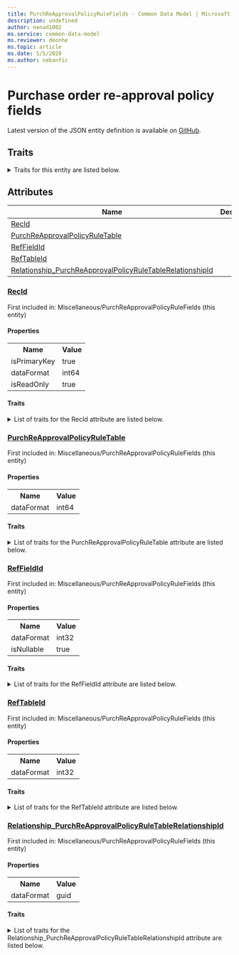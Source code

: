 ```yaml
---
title: PurchReApprovalPolicyRuleFields - Common Data Model | Microsoft Docs
description: undefined
author: nenad1002
ms.service: common-data-model
ms.reviewer: deonhe
ms.topic: article
ms.date: 5/5/2020
ms.author: nebanfic
---
```


# Purchase order re-approval policy fields

  
 Latest version of the JSON entity definition is available on <a href="https://github.com/Microsoft/CDM/tree/master/schemaDocuments/core/operationsCommon/Tables/SupplyChain/ProcurementAndSourcing/Miscellaneous/PurchReApprovalPolicyRuleFields.cdm.json" target="_blank">GitHub</a>.  

## Traits

<details>
<summary>Traits for this entity are listed below.  
</summary>

**is.identifiedBy**  
  names a specifc identity attribute to use with an entity  <table><tr><th>Parameter</th><th>Value</th><th>Data type</th><th>Explanation</th></tr><tr><td>attribute</td><td>[PurchReApprovalPolicyRuleFields/(resolvedAttributes)/RecId](#RecId)</td><td>attribute</td><td></td></tr></table>

**is.CDM.entityVersion**  
  <table><tr><th>Parameter</th><th>Value</th><th>Data type</th><th>Explanation</th></tr><tr><td>versionNumber</td><td>"1.0.0"</td><td>string</td><td>semantic version number of the entity</td></tr></table>

**is.application.releaseVersion**  
  <table><tr><th>Parameter</th><th>Value</th><th>Data type</th><th>Explanation</th></tr><tr><td>releaseVersion</td><td>"10.0.13.0"</td><td>string</td><td>semantic version number of the application introducing this entity</td></tr></table>

**is.localized.displayedAs**  
  Holds the list of language specific display text for an object.  <table><tr><th>Parameter</th><th>Value</th><th>Data type</th><th>Explanation</th></tr><tr><td>localizedDisplayText</td><td><table><tr><th>languageTag</th><th>displayText</th></tr><tr><td>en</td><td>Purchase order re-approval policy fields</td></tr></table></td><td>entity</td><td>a reference to the constant entity holding the list of localized text</td></tr></table>

</details>

## Attributes

|Name|Description|First Included in Instance|
|---|---|---|
|[RecId](#RecId)||<a href="PurchReApprovalPolicyRuleFields.md" target="_blank">Miscellaneous/PurchReApprovalPolicyRuleFields</a>|
|[PurchReApprovalPolicyRuleTable](#PurchReApprovalPolicyRuleTable)||<a href="PurchReApprovalPolicyRuleFields.md" target="_blank">Miscellaneous/PurchReApprovalPolicyRuleFields</a>|
|[RefFieldId](#RefFieldId)||<a href="PurchReApprovalPolicyRuleFields.md" target="_blank">Miscellaneous/PurchReApprovalPolicyRuleFields</a>|
|[RefTableId](#RefTableId)||<a href="PurchReApprovalPolicyRuleFields.md" target="_blank">Miscellaneous/PurchReApprovalPolicyRuleFields</a>|
|[Relationship_PurchReApprovalPolicyRuleTableRelationshipId](#Relationship_PurchReApprovalPolicyRuleTableRelationshipId)||<a href="PurchReApprovalPolicyRuleFields.md" target="_blank">Miscellaneous/PurchReApprovalPolicyRuleFields</a>|

### <a href=#RecId name="RecId">RecId</a>

First included in: Miscellaneous/PurchReApprovalPolicyRuleFields (this entity)  

#### Properties

<table><tr><th>Name</th><th>Value</th></tr><tr><td>isPrimaryKey</td><td>true</td></tr><tr><td>dataFormat</td><td>int64</td></tr><tr><td>isReadOnly</td><td>true</td></tr></table>

#### Traits

<details>
<summary>List of traits for the RecId attribute are listed below.</summary>

**is.dataFormat.integer**  
**is.dataFormat.big**  
**is.identifiedBy**  
names a specifc identity attribute to use with an entity  <table><tr><th>Parameter</th><th>Value</th><th>Data type</th><th>Explanation</th></tr><tr><td>attribute</td><td>[PurchReApprovalPolicyRuleFields/(resolvedAttributes)/RecId](#RecId)</td><td>attribute</td><td></td></tr></table>

**is.readOnly**  
**is.dataFormat.integer**  
**is.dataFormat.big**  
</details>

### <a href=#PurchReApprovalPolicyRuleTable name="PurchReApprovalPolicyRuleTable">PurchReApprovalPolicyRuleTable</a>

First included in: Miscellaneous/PurchReApprovalPolicyRuleFields (this entity)  

#### Properties

<table><tr><th>Name</th><th>Value</th></tr><tr><td>dataFormat</td><td>int64</td></tr></table>

#### Traits

<details>
<summary>List of traits for the PurchReApprovalPolicyRuleTable attribute are listed below.</summary>

**is.dataFormat.integer**  
**is.dataFormat.big**  
**is.dataFormat.integer**  
**is.dataFormat.big**  
</details>

### <a href=#RefFieldId name="RefFieldId">RefFieldId</a>

First included in: Miscellaneous/PurchReApprovalPolicyRuleFields (this entity)  

#### Properties

<table><tr><th>Name</th><th>Value</th></tr><tr><td>dataFormat</td><td>int32</td></tr><tr><td>isNullable</td><td>true</td></tr></table>

#### Traits

<details>
<summary>List of traits for the RefFieldId attribute are listed below.</summary>

**is.dataFormat.integer**  
**is.nullable**  
The attribute value may be set to NULL.  

**is.dataFormat.integer**  
</details>

### <a href=#RefTableId name="RefTableId">RefTableId</a>

First included in: Miscellaneous/PurchReApprovalPolicyRuleFields (this entity)  

#### Properties

<table><tr><th>Name</th><th>Value</th></tr><tr><td>dataFormat</td><td>int32</td></tr></table>

#### Traits

<details>
<summary>List of traits for the RefTableId attribute are listed below.</summary>

**is.dataFormat.integer**  
**is.dataFormat.integer**  
</details>

### <a href=#Relationship_PurchReApprovalPolicyRuleTableRelationshipId name="Relationship_PurchReApprovalPolicyRuleTableRelationshipId">Relationship_PurchReApprovalPolicyRuleTableRelationshipId</a>

First included in: Miscellaneous/PurchReApprovalPolicyRuleFields (this entity)  

#### Properties

<table><tr><th>Name</th><th>Value</th></tr><tr><td>dataFormat</td><td>guid</td></tr></table>

#### Traits

<details>
<summary>List of traits for the Relationship_PurchReApprovalPolicyRuleTableRelationshipId attribute are listed below.</summary>

**is.dataFormat.character**  
**is.dataFormat.big**  
**is.dataFormat.array**  
**is.dataFormat.guid**  
**means.identity.entityId**  
**is.linkedEntity.identifier**  
Marks the attribute(s) that hold foreign key references to a linked (used as an attribute) entity. This attribute is added to the resolved entity to enumerate the referenced entities.  <table><tr><th>Parameter</th><th>Value</th><th>Data type</th><th>Explanation</th></tr><tr><td>entityReferences</td><td><table><tr><th>entityReference</th><th>attributeReference</th></tr><tr><td><a href="../Main/PurchReApprovalPolicyRuleTable.md" target="_blank">/core/operationsCommon/Tables/SupplyChain/ProcurementAndSourcing/Main/PurchReApprovalPolicyRuleTable.cdm.json/PurchReApprovalPolicyRuleTable</a></td><td><a href="../Main/PurchReApprovalPolicyRuleTable.md#RecId" target="_blank">RecId</a></td></tr></table></td><td>entity</td><td>a reference to the constant entity holding the list of entity references</td></tr></table>

**is.dataFormat.guid**  
**is.dataFormat.character**  
**is.dataFormat.array**  
</details>
